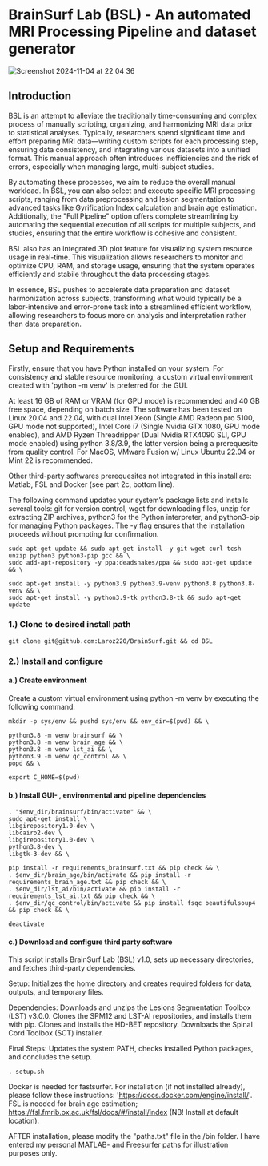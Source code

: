 # BrainSurf Lab (BSL) - An automated MRI Processing Pipeline and dataset generator

![Screenshot 2024-11-04 at 22 04 36](https://github.com/user-attachments/assets/a6eecf91-2dbc-43ba-86a5-bc6d67d5bf8c)

## Introduction
BSL is an attempt to alleviate the traditionally time-consuming and complex process of manually scripting, organizing, and harmonizing MRI data prior to statistical analyses. Typically, researchers spend significant time and effort preparing MRI data—writing custom scripts for each processing step, ensuring data consistency, and integrating various datasets into a unified format. This manual approach often introduces inefficiencies and the risk of errors, especially when managing large, multi-subject studies.

By automating these processes, we aim to reduce the overall manual workload. In BSL, you can also select and execute specific MRI processing scripts, ranging from data preprocessing and lesion segmentation to advanced tasks like Gyrification Index calculation and brain age estimation. Additionally, the "Full Pipeline" option offers complete streamlining by automating the sequential execution of all scripts for multiple subjects, and studies, ensuring that the entire workflow is cohesive and consistent.

BSL also has an integrated 3D plot feature for visualizing system resource usage in real-time. This visualization allows researchers to monitor and optimize CPU, RAM, and storage usage, ensuring that the system operates efficiently and stabile throughout the data processing stages.

In essence, BSL pushes to accelerate data preparation and dataset harmonization across subjects, transforming what would typically be a labor-intensive and error-prone task into a streamlined efficient workflow, allowing researchers to focus more on analysis and interpretation rather than data preparation.

## Setup and Requirements
Firstly, ensure that you have Python installed on your system. For consistency and stable resource monitoring, a custom virtual environment created with 'python -m venv' is preferred for the GUI.

At least 16 GB of RAM or VRAM (for GPU mode) is recommended and 40 GB free space, depending on batch size. The software has been tested on Linux 20.04 and 22.04, with dual Intel Xeon (Single AMD Radeon pro 5100, GPU mode not supported), Intel Core i7 (Single Nvidia GTX 1080, GPU mode enabled), and AMD Ryzen Threadripper (Dual Nvidia RTX4090 SLI, GPU mode enabled) using python 3.8/3.9, the latter version being a prerequesite from quality control. For MacOS, VMware Fusion w/ Linux Ubuntu 22.04 or Mint 22 is recommended. 

Other third-party softwares prerequesites not integrated in this install are: Matlab, FSL and Docker (see part 2c, bottom line).

The following command updates your system’s package lists and installs several tools: git for version control, wget for downloading files, unzip for extracting ZIP archives, python3 for the Python interpreter, and python3-pip for managing Python packages. The -y flag ensures that the installation proceeds without prompting for confirmation.

```
sudo apt-get update && sudo apt-get install -y git wget curl tcsh unzip python3 python3-pip gcc && \
sudo add-apt-repository -y ppa:deadsnakes/ppa && sudo apt-get update && \

sudo apt-get install -y python3.9 python3.9-venv python3.8 python3.8-venv && \
sudo apt-get install -y python3.9-tk python3.8-tk && sudo apt-get update
```

### 1.) Clone to desired install path
```
git clone git@github.com:Laroz220/BrainSurf.git && cd BSL
```
### 2.) Install and configure

#### a.) Create environment
Create a custom virtual environment using python -m venv by executing the following command:
```
mkdir -p sys/env && pushd sys/env && env_dir=$(pwd) && \

python3.8 -m venv brainsurf && \
python3.8 -m venv brain_age && \
python3.8 -m venv lst_ai && \
python3.9 -m venv qc_control && \
popd && \

export C_HOME=$(pwd)
```

#### b.) Install GUI- , environmental and pipeline dependencies
```
. "$env_dir/brainsurf/bin/activate" && \
sudo apt-get install \
libgirepository1.0-dev \
libcairo2-dev \
libgirepository1.0-dev \
python3.8-dev \
libgtk-3-dev && \

pip install -r requirements_brainsurf.txt && pip check && \
. $env_dir/brain_age/bin/activate && pip install -r requirements_brain_age.txt && pip check && \
. $env_dir/lst_ai/bin/activate && pip install -r requirements_lst_ai.txt && pip check && \
. $env_dir/qc_control/bin/activate && pip install fsqc beautifulsoup4 && pip check && \

deactivate
```

#### c.) Download and configure third party software
This script installs BrainSurf Lab (BSL) v1.0, sets up necessary directories, and fetches third-party dependencies.

Setup: Initializes the home directory and creates required folders for data, outputs, and temporary files.

Dependencies:
Downloads and unzips the Lesions Segmentation Toolbox (LST) v3.0.0.
Clones the SPM12 and LST-AI repositories, and installs them with pip.
Clones and installs the HD-BET repository.
Downloads the Spinal Cord Toolbox (SCT) installer.

Final Steps: Updates the system PATH, checks installed Python packages, and concludes the setup.

```
. setup.sh
```

Docker is needed for fastsurfer. For installation (if not installed already), please follow these instructions: 'https://docs.docker.com/engine/install/'. FSL is needed for brain age estimation; https://fsl.fmrib.ox.ac.uk/fsl/docs/#/install/index (NB! Install at default location).

AFTER installation, please modify the "paths.txt" file in the /bin folder. I have entered my personal MATLAB- and Freesurfer paths for illustration purposes only.
